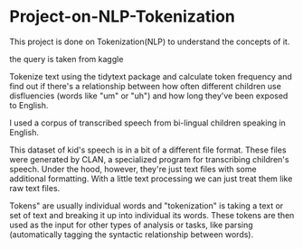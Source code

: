 # Project-on-NLP-Tokenization

This project is done on Tokenization(NLP) to understand the concepts of it.

the query is taken from kaggle

Tokenize text using the tidytext package and calculate token frequency and find out if there's a relationship between how often different children use disfluencies (words like "um" or "uh") and how long they've been exposed to English.

I used a corpus of transcribed speech from bi-lingual children speaking in English.

This dataset of kid's speech is in a bit of a different file format. These files were generated by CLAN, a specialized program for transcribing children's speech. Under the hood, however, they're just text files with some additional formatting. With a little text processing we can just treat them like raw text files.

Tokens" are usually individual words  and "tokenization" is taking a text or set of text and breaking it up into individual its words. These tokens are then used as the input for other types of analysis or tasks, like parsing (automatically tagging the syntactic relationship between words).

